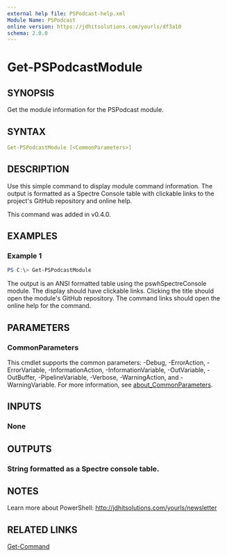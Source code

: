 ```yaml
---
external help file: PSPodcast-help.xml
Module Name: PSPodcast
online version: https://jdhitsolutions.com/yourls/df3a10
schema: 2.0.0
---
```


# Get-PSPodcastModule

## SYNOPSIS

Get the module information for the PSPodcast module.

## SYNTAX

```yaml
Get-PSPodcastModule [<CommonParameters>]
```

## DESCRIPTION

Use this simple command to display module command information. The output is formatted as a Spectre Console table with clickable links to the project's GitHub repository and online help.

This command was added in v0.4.0.

## EXAMPLES

### Example 1

```powershell
PS C:\> Get-PSPodcastModule
```

The output is an ANSI formatted table using the pswhSpectreConsole module. The display should have clickable links. Clicking the title should open the module's GitHub repository. The command links should open the online help for the command.

## PARAMETERS

### CommonParameters

This cmdlet supports the common parameters: -Debug, -ErrorAction, -ErrorVariable, -InformationAction, -InformationVariable, -OutVariable, -OutBuffer, -PipelineVariable, -Verbose, -WarningAction, and -WarningVariable. For more information, see [about_CommonParameters](http://go.microsoft.com/fwlink/?LinkID=113216).

## INPUTS

### None

## OUTPUTS

### String formatted as a Spectre console table.

## NOTES

Learn more about PowerShell: http://jdhitsolutions.com/yourls/newsletter

## RELATED LINKS

[Get-Command]()
